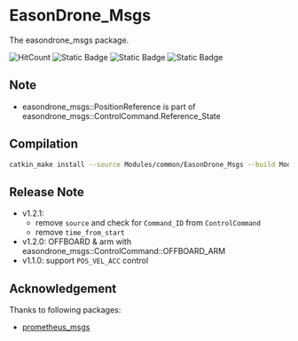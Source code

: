 # EasonDrone_Msgs

The easondrone_msgs package.

![HitCount](https://img.shields.io/endpoint?url=https%3A%2F%2Fhits.dwyl.com%2FHuaYuXiao%2FEasonDrone_Msgs.json%3Fcolor%3Dpink)
![Static Badge](https://img.shields.io/badge/ROS-noetic-22314E?logo=ros)
![Static Badge](https://img.shields.io/badge/C%2B%2B-14-00599C?logo=cplusplus)
![Static Badge](https://img.shields.io/badge/Ubuntu-20.04.6-E95420?logo=ubuntu)


## Note

- easondrone_msgs::PositionReference is part of  easondrone_msgs::ControlCommand.Reference_State


## Compilation

```bash
catkin_make install --source Modules/common/EasonDrone_Msgs --build Modules/common/EasonDrone_Msgs/build
```


## Release Note

- v1.2.1: 
  - remove `source` and check for `Command_ID` from `ControlCommand`
  - remove `time_from_start`
- v1.2.0: OFFBOARD & arm with easondrone_msgs::ControlCommand::OFFBOARD_ARM
- v1.1.0: support `POS_VEL_ACC` control


## Acknowledgement

Thanks to following packages:

- [prometheus_msgs](https://github.com/amov-lab/Prometheus/tree/v1.1/Modules/common/msgs)
